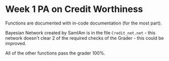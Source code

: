# Week 1 PA on Credit Worthiness

Functions are documented with in-code documentation (for the most part).

Bayesian Network created by SamIAm is in the file `Credit_net.net` - this network doesn't clear 2 of the required checks of the Grader - this could be improved.

All of the other functions pass the grader 100%.
